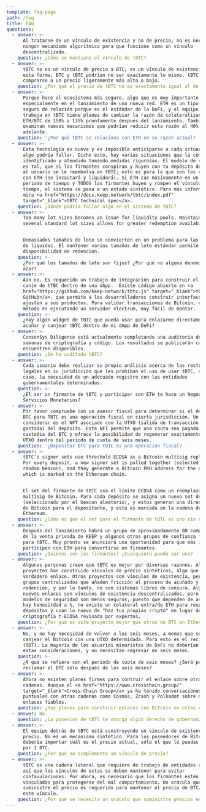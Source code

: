 ```yaml
---
template: faq-page
path: /faq
title: FAQ
questions:
  - answer: >-
      Al tratarse de un vínculo de existencia y no de precio, no es necesario
      ningún mecanismo algorítmico para que funcione como un vínculo
      descentralizado.
    question: ¿Cómo se mantiene el vínculo de tBTC?
  - answer: >-
      tBTC no es un vínculo de precio a BTC; es un vínculo de existencia. De
      esta forma, BTC y tBTC podrían no ser exactamente lo mismo. tBTC puede
      comprarse a un precio ligeramente más alto o bajo.
    question: ¿Por qué el precio de tBTC no es exactamente igual al de BTC?
  - answer: >-
      Porque hace al ecosistema más seguro, algo que es muy importante en DeFi,
      especialmente en el lanzamiento de una nueva red. ETH es un tipo más
      seguro de relación porque es el estándar de la DeFi, y el equipo que
      trabaja en tBTC tiene planes de cambiar la razón de colateralización de
      ETH/BTC de 150% a 135% prontamente después del lanzamiento. También se
      examinan nuevos mecanismos que podrían reducir esta razón al 40% más
      adelante.
    question: '¿Por qué tBTC se relaciona con ETH en su razón actual? '
  - answer: >-
      Esta tecnología es nueva y es imposible anticiparse a cada situación donde
      algo podría fallar. Dicho esto, hay varias situaciones que la comunidad ha
      identificado y atendido tomando medidas rigurosas. El modelo de seguridad
      es tal, que si los firmantes conspiran y huyen con tu depósito de Bitcoin,
      al usuario se le reembolsa en tBTC; esto es para lo que son los vínculos
      con ETH (se incautará y liquidará). Si ETH cae masivamente en un corto
      periodo de tiempo y TODOS los firmantes huyen y rompen el vínculo al mismo
      tiempo, el sistema se pasa a un estado sintético. Para más información,
      mira <a href="https://docs.keep.network/tbtc/index.pdf"
      target="_blank">tBTC technical spec</a>.
    question: ¿Dónde podría fallar algo en el sistema de tBTC?
  - answer: >-
      Too many lot sizes becomes an issue for liquidity pools. Maintaining
      several standard lot sizes allows for greater redemption availability.


      Demasiados tamaños de lote se convierten en un problema para las reservas
      de liquidez. El mantener varios tamaños de lote estándar permite una mayor
      disponibilidad de redención.
    question: >-
      ¿Por qué los tamaños de lote son fijos? ¿Por qué no alguna denominación al
      azar?
  - answer: >-
      Aún no. Es requerido un trabajo de integración para construir el acuñado y
      canje de tTBC dentro de una dApp.  Existe código abierto en <a
      href="https://github.com/keep-network/tbtc.js" target="_blank">tbtc.js
      GitHub</a>, que permite a los desarrolladores construir interfaces que se
      ajusten a sus productos. Para validar transacciones de Bitcoin, el mejor
      método es ejecutando un servidor electrum, muy fácil de montar.
    question: >-
      ¿Hay algún widget de tBTC que pueda usar para enlazarme directamente a
      acuñar y canjear tBTC dentro de mi dApp de DeFi?
  - answer: >-
      ConsenSys Diligence está actualmente completando una auditoría de seis
      semanas de criptografía y código. Los resultados se publicarán cuando se
      encuentren disponibles.
    question: ¿Se ha auditado tBTC?
  - answer: >-
      Cada usuario debe realizar su propio análisis acerca de las restriciones
      legales en su juridicción que les prohiban el uso de usar tBTC, o en dado
      caso, la necesidad de un adecuado registro con las entidades
      gubernamentales determinadas.
    question: >-
      ¿El ser un firmante de tBTC y participar con ETH te hace un Negocio de
      Servicios Monetarios?
  - answer: >-
      Por favor compruebe con un asesor fiscal para determinar si el depósito de
      BTC para TBTC es una operación fiscal en cierta jurisdicción. Un aspecto a
      considerar es el NFT asociado con la UTXO (salida de transacción no
      gastada) del depósito. Este NFT permite que una couta sea pagada para la
      custodia del BTC y ofrece la posibilidad de regenerar exactamente la misma
      UTXO dentro del periodo de cuota de seis meses.
    question: '¿Depositar BTC para tBTC es una operación fiscal? '
  - answer: >-
      tBTC’s signer sets use threshold ECDSA as a Bitcoin multisig replacement.
      For every deposit, a new signer set is pulled together (selected by the
      random beacon), and they generate a Bitcoin PKH address for the depositor,
      which is marked on the Ethereum chain.


      El set del firmante de tBTC usa el límite ECDSA como un reemplazo al
      multisig de Bitcoin. Para cada depósito se asigna un nuevo set de firmante
      (seleccionado por el beacon aleatorio), y estos generan una dirección PKH
      de Bitcoin para el depositante, y esta es marcada en la cadena de
      Ethereum.
    question: ¿Cómo es que el set para el firmante de tBTC es uno sin custodia?
  - answer: >-
      Después del lanzamiento habrá un grupo de aproximadamente 80 compradores
      de la venta privada de KEEP y algunos otros grupos de confianza firmando
      para tBTC. Muy pronto se anunciará una oportunidad para que más individuos
      participen con ETH para convertirse en firmantes.
    question: ¿Quiénes son los firmantes? ¿Cualquiera puede ser uno?
  - answer: >-
      Algunas personas creen que tBTC es mejor por diversas razones. Algunos
      proyectos han construido vínculos de precio sintéticos, algo que no es un
      verdadero enlace. Otros proyectos son vínculos de existencia, pero hay
      grupos centralizados que añaden fricción al proceso de acuñado y
      redención, y por lo tanto, no son sistemas libres de censura. Algunos
      nuevos enlaces son vínculos de existencia descentralizados, pero esos
      modelos de seguridad son menos seguros, puesto que dependen de asumir que
      hay honesitdad a ⅔, no existe un colateral extra/de ETH para respaldar los
      depósitos y usan lo nuevo de "haz tus propias cripto" en lugar de
      criptografía t-ECDSA revisada por expertos.
    question: ¿Por qué es este proyecto mejor que otros de BTC en Ethereum?
  - answer: >-
      No, y no hay necesidad de volver a los seis meses, a menos que se prefiera
      canjear el Bitcoin con una UTXO determidada. Para esto es el recibo NFT
      (TDT). La mayoría de los usuarios minoristas de DeFi no deberían tener
      estas consideraciones, y no necesitan regresar en seis meses.
    question: >-
      ¿A qué se refiere con el periodo de cuota de seis meses? ¿Será posible
      reclamar el BTC sólo después de los seis meses?
  - answer: >-
      Ahora no existen planes firmes para contruir el enlace sobre otras
      cadenas. Aunque el <a href="https://www.crosschain.group/"
      target="_blank">Cross-Chain Group</a> ya ha tenido conversaciones
      puntuales con otras cadenas como Cosmos, Zcash y Polkadot sobre diseños de
      enlaces fiables.
    question: ¿Hay planes para construir enlaces con Bitcoin en otras cadenas?
  - answer: No.
    question: ¿La posesión de tBTC te otorga algún derecho de gobernanza?
  - answer: >-
      El equipo detrás de tBTC está construyendo un vínculo de existencia, no de
      precio. No es un mecanismo sintético. Para los poseedores de Bitcoin, no
      debería importar cuál es el precio actual, sólo el que lo puedas canjear
      por 1 BTC.
    question: ¿Por qué no simplemente un vínculo de precio?
  - answer: >-
      tBTC es una cadena lateral que requiere de trabajo de entidades anónimas,
      así que los vínculos de estas se deben mantener para evitar
      confavulaciones. Por ahora, es necesario que los firmantes estén
      vinculados para protegerse del mal comportamiento. Un oráculo que
      suministre el precio es requerido para mantener el precio de BTC/ETH para
      este vínculo.
    question: ¿Por qué se necesita un oráculo que suministre precios en tBTC?
---
```


